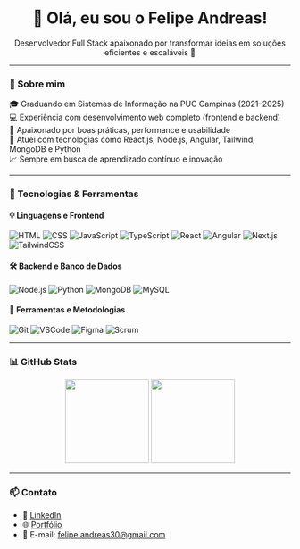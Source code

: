 
<h1 align="center">👋 Olá, eu sou o Felipe Andreas!</h1>

<p align="center">
  Desenvolvedor Full Stack apaixonado por transformar ideias em soluções eficientes e escaláveis 🚀
</p>

---

### 🧠 Sobre mim

🎓 Graduando em Sistemas de Informação na PUC Campinas (2021–2025)  
💻 Experiência com desenvolvimento web completo (frontend e backend)  
🔧 Apaixonado por boas práticas, performance e usabilidade  
📌 Atuei com tecnologias como React.js, Node.js, Angular, Tailwind, MongoDB e Python  
📈 Sempre em busca de aprendizado contínuo e inovação

---

### 🚀 Tecnologias & Ferramentas

#### 💡 Linguagens e Frontend
![HTML](https://img.shields.io/badge/HTML-E34F26?style=flat&logo=html5&logoColor=white)
![CSS](https://img.shields.io/badge/CSS-1572B6?style=flat&logo=css3&logoColor=white)
![JavaScript](https://img.shields.io/badge/JavaScript-F7DF1E?style=flat&logo=javascript&logoColor=black)
![TypeScript](https://img.shields.io/badge/TypeScript-3178C6?style=flat&logo=typescript&logoColor=white)
![React](https://img.shields.io/badge/React-61DAFB?style=flat&logo=react&logoColor=black)
![Angular](https://img.shields.io/badge/Angular-DD0031?style=flat&logo=angular&logoColor=white)
![Next.js](https://img.shields.io/badge/Next.js-000?style=flat&logo=nextdotjs&logoColor=white)
![TailwindCSS](https://img.shields.io/badge/TailwindCSS-38B2AC?style=flat&logo=tailwind-css&logoColor=white)

#### 🛠️ Backend e Banco de Dados
![Node.js](https://img.shields.io/badge/Node.js-339933?style=flat&logo=node.js&logoColor=white)
![Python](https://img.shields.io/badge/Python-3776AB?style=flat&logo=python&logoColor=white)
![MongoDB](https://img.shields.io/badge/MongoDB-47A248?style=flat&logo=mongodb&logoColor=white)
![MySQL](https://img.shields.io/badge/MySQL-00758F?style=flat&logo=mysql&logoColor=white)

#### 🧰 Ferramentas e Metodologias
![Git](https://img.shields.io/badge/Git-F05032?style=flat&logo=git&logoColor=white)
![VSCode](https://img.shields.io/badge/VSCode-007ACC?style=flat&logo=visual-studio-code&logoColor=white)
![Figma](https://img.shields.io/badge/Figma-F24E1E?style=flat&logo=figma&logoColor=white)
![Scrum](https://img.shields.io/badge/Scrum-6DB33F?style=flat)

---

### 📊 GitHub Stats

<p align="center">
  <img src="https://github-readme-stats.vercel.app/api?username=FelipeAndreasSilvaa&show_icons=true&theme=github_dark" height="150"/>
  <img src="https://github-readme-stats.vercel.app/api/top-langs/?username=FelipeAndreasSilvaa&layout=compact&theme=github_dark" height="150"/>
</p>

---

### 📫 Contato

- 💼 [LinkedIn](https://www.linkedin.com/in/felipe-andreas-silva-1a3244208/)
- 🌐 [Portfólio](https://felipeandreassilvaa.github.io/FelipeAndreas.github.io)
- 📧 E-mail: felipe.andreas30@gmail.com
